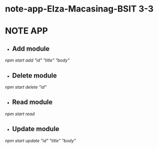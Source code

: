  # **note-app-Elza-Macasinag-BSIT 3-3**

 # **NOTE APP**

* ## **Add module**

 _npm start add "id" "title" "body"_

* ## **Delete module**

 _npm start delete "id"_

* ## **Read module**

 _npm start read_

* ## **Update module**

 _npm start update "id" "title" "body"_
